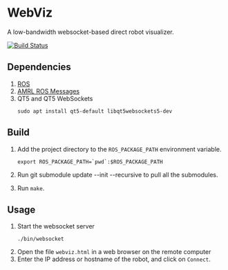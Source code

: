 # WebViz

A low-bandwidth websocket-based direct robot visualizer.

[![Build Status](https://travis-ci.com/ut-amrl/webviz.svg?branch=master)](https://travis-ci.com/ut-amrl/webviz)


## Dependencies

1. [ROS](http://wiki.ros.org/Installation/)
1. [AMRL ROS Messages](https://github.com/ut-amrl/amrl_msgs)
1. QT5 and QT5 WebSockets
    ```
    sudo apt install qt5-default libqt5websockets5-dev
    ```

## Build

1. Add the project directory to the `ROS_PACKAGE_PATH` environment variable.
    ```
    export ROS_PACKAGE_PATH=`pwd`:$ROS_PACKAGE_PATH
    ```
1. Run git submodule update --init --recursive to pull all the submodules.

1. Run `make`.

## Usage

1. Start the websocket server
    ```
    ./bin/websocket
    ```
1. Open the file `webviz.html` in a web browser on the remote computer
1. Enter the IP address or hostname of the robot, and click on `Connect`.
